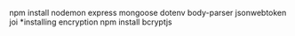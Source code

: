 npm install nodemon express mongoose dotenv body-parser jsonwebtoken joi
*installing encryption
npm install bcryptjs